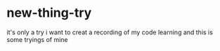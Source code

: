 # new-thing-try
it's only a try 
i want to creat a recording of my code learning 
and this is some tryings of mine
